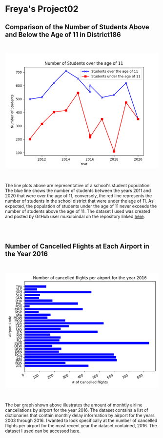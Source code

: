 # Freya's Project02

## Comparison of the Number of Students Above and Below the Age of 11 in District186 

<br />

![My Image](Figure_1.png)

<br />

The line plots above are representative of a school's student population. The blue line shows the number of students between the years 2011 and 2020 that were over the age of 11, conversely, the red line represents the number of students in the school district that were under the age of 11. As expected, the population of students under the age of 11 never exceeds the number of students above the age of 11. The dataset I used was created and posted by GitHub user mukulbindal on the repository linked <a href="https://github.com/mukulbindal/Files " target="_blank">here</a>.

<br />
<br />

## Number of Cancelled Flights at Each Airport in the Year 2016

<br />

![My Image](Figure_2.png)

<br />

The bar graph shown above illustrates the amount of monhtly airline cancellations by airport for the year 2016. The dataset contains a list of dictionaries that contain monthly delay information by airport for the years 2003 through 2016. I wanted to look specifically at the number of cancelled flights per airport for the most recent year the dataset contained, 2016. The dataset I used can be accessed <a href="https://github.com/jdorfman/awesome-json-datasets#travel" target="_blank">here</a>.
